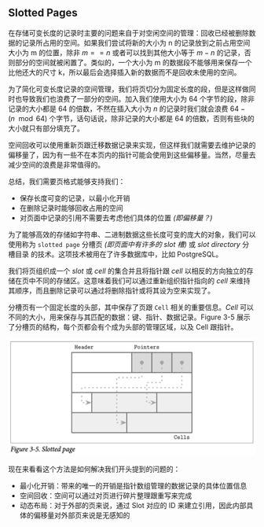## Slotted Pages

在存储可变长度的记录时主要的问题来自于对空闲空间的管理：回收已经被删除数据的记录所占用的空间。如果我们尝试将新的大小为 n 的记录放到之前占用空间大小为 m 的位置，除非 $m == n$ 或者可以找到其他大小等于 $m - n$ 的记录，否则部分的空间就被闲置了。类似的，一个大小为 m 的数据段不能够用来保存一个比他还大的尺寸 k，所以最后会选择插入新的数据而不是回收未使用的空间。

为了简化可变长度记录的空间管理，我们将页切分为固定长度的段，但是这样做同时也导致我们也浪费了一部分的空间。加入我们使用大小为 64 个字节的段，除非记录的大小都是 64 的倍数，不然在插入大小为 $n$ 的记录时我们就会浪费 $64 - (n \mod 64)$ 个字节，话句话说，除非记录的大小都是 64 的倍数，否则有些块的大小就只有部分填充了。

空间回收可以使用重新页跟迁移数据记录来实现，但这样我们就需要去维护记录的偏移量了，因为有一些不在本页内的指针可能会使用到这些偏移量。当然，尽量去减少空间的浪费是非常值得的。

总结，我们需要页格式能够支持我们：

- 保存长度可变的记录，以最小化开销
- 在删除记录时能够回收占用的空间
- 对页面中记录的引用不需要去考虑他们具体的位置 *(即偏移量？)*

为了能够高效的存储如字符串、二进制数据这些长度可变的庞大的对象，我们可以使用称为 `slotted page` 分槽页 *(即页面中有许多的 slot 槽)* 或 *slot directory* 分槽目录 的技术。这项技术被用在了许多数据库中，比如 PostgreSQL。

我们将页组织成一个 *slot* 或 *cell* 的集合并且将指针跟 *cell* 以相反的方向独立的存储在页中不同的存储区。这意味着我们可以通过重新组织指针指向的 *cell* 来维持其顺序，而且删除记录可以通过将删除指针或将其设为空来实现了。

分槽页有一个固定长度的头部，其中保存了页跟 `Cell` 相关的重要信息。*Cell* 可以不同的大小，用来保存与其匹配的数据：键、指针、数据记录。Figure 3-5 展示了分槽页的结构，每个页都会有个成为头部的管理区域，以及 Cell 跟指针。

![image-20210223155632014](./chapter_3_6_slotted_pages.assets/image-20210223155632014.png)

现在来看看这个方法是如何解决我们开头提到的问题的：

- 最小化开销：带来的唯一的开销是指针数组管理的数据记录的具体位置信息
- 空间回收：空间可以通过对页进行碎片整理跟重写来完成
- 动态布局：对于外部的页来说，通过 Slot 对应的 ID 来建立引用，因此内部具体的偏移量对外部页来说是无感知的